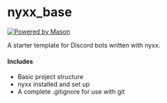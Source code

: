 # nyxx_base

[![Powered by Mason](https://img.shields.io/endpoint?url=https%3A%2F%2Ftinyurl.com%2Fmason-badge)](https://github.com/felangel/mason)

A starter template for Discord bots written with nyxx.

#### Includes
- Basic project structure
- nyxx installed and set up
- A complete .gitignore for use with git
